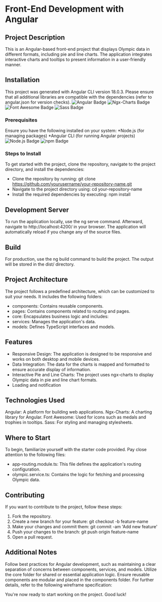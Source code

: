 # Front-End Development with Angular

## Project Description
This is an Angular-based front-end project that displays Olympic data in different formats, including pie and line charts. The application integrates interactive charts and tooltips to present information in a user-friendly manner.

## Installation
This project was generated with Angular CLI version 18.0.3.
Please ensure that all additional libraries are compatible with the dependencies (refer to angular.json for version checks).
![Angular Badge](https://img.shields.io/badge/Angular-18.0.3-red)
![Ngx-Charts Badge](https://img.shields.io/badge/Ngx--Charts-2.0.0-green)
![Font Awesome Badge](https://img.shields.io/badge/Font%20Awesome-6.0.0-blue)
![Sass Badge](https://img.shields.io/badge/Sass-1.32.0-pink)

### Prerequisites
Ensure you have the following installed on your system:
*Node.js (for managing packages)
*Angular CLI (for running Angular projects)
![Node.js Badge](https://img.shields.io/badge/Node.js-16.0.0-brightgreen)
![npm Badge](https://img.shields.io/badge/npm-7.20.0-blue)

### Steps to Install
To get started with the project, clone the repository, navigate to the project directory, and install the dependencies:

- Clone the repository by running: git clone https://github.com/yourusername/your-repository-name.git
- Navigate to the project directory using: cd your-repository-name
- Install the required dependencies by executing: npm install

## Development Server
To run the application locally, use the ng serve command. Afterward, navigate to http://localhost:4200/ in your browser. The application will automatically reload if you change any of the source files.

## Build
For production, use the ng build command to build the project. The output will be stored in the dist/ directory.

## Project Architecture
The project follows a predefined architecture, which can be customized to suit your needs. It includes the following folders:

- components: Contains reusable components.
- pages: Contains components related to routing and pages.
- core: Encapsulates business logic and includes:
- services: Manages the application's data.
- models: Defines TypeScript interfaces and models.

## Features
- Responsive Design: The application is designed to be responsive and works on both desktop and mobile devices.
- Data Integration: The data for the charts is mapped and formatted to ensure accurate display of information.
- Interactive Pie and Line Charts: The project uses ngx-charts to display Olympic data in pie and line chart formats.
- Loading and notification

## Technologies Used
Angular: A platform for building web applications.
Ngx-Charts: A charting library for Angular.
Font Awesome: Used for icons such as medals and trophies in tooltips.
Sass: For styling and managing stylesheets.

## Where to Start
To begin, familiarize yourself with the starter code provided. Pay close attention to the following files:
* app-routing.module.ts: This file defines the application's routing configuration.
* olympic.service.ts: Contains the logic for fetching and processing Olympic data.

## Contributing
If you want to contribute to the project, follow these steps:
1. Fork the repository.
2. Create a new branch for your feature: git checkout -b feature-name
3. Make your changes and commit them: git commit -am 'Add new feature'
4. Push your changes to the branch: git push origin feature-name
5. Open a pull request.

## Additional Notes
Follow best practices for Angular development, such as maintaining a clear separation of concerns between components, services, and models.
Utilize the core folder for shared or essential application logic.
Ensure reusable components are modular and placed in the components folder.
For further details, refer to the following wireframe specification:

You're now ready to start working on the project. Good luck!